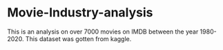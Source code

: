 # Movie-Industry-analysis
This is an analysis on over 7000 movies on IMDB between the year 1980-2020. This dataset was gotten from kaggle.
